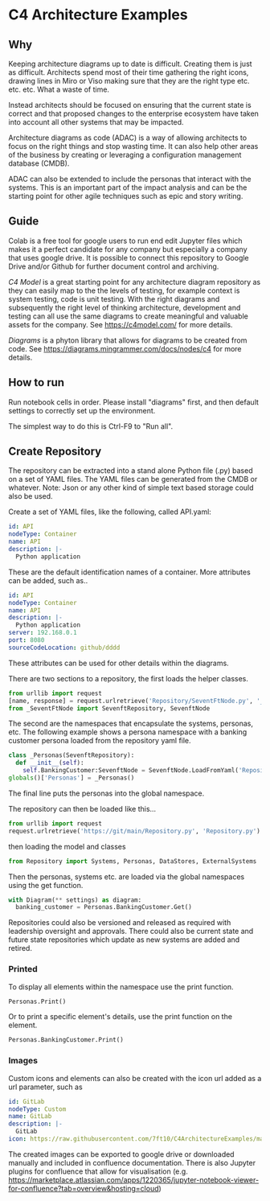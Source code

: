 # C4 Architecture Examples

## Why

Keeping architecture diagrams up to date is difficult. Creating them is just as difficult. Architects spend most of their time gathering the right icons, drawing lines in Miro or Viso making sure that they are the right type etc. etc. etc. What a waste of time.

Instead architects should be focused on ensuring that the current state is correct and that proposed changes to the enterprise ecosystem have taken into account all other systems that may be impacted.

Architecture diagrams as code (ADAC) is a way of allowing architects to focus on the right things and stop wasting time. It can also help other areas of the business by creating or leveraging a configuration management database (CMDB).

ADAC can also be extended to include the personas that interact with the systems. This is an important part of the impact analysis and can be the starting point for other agile techniques such as epic and story writing.

## Guide

Colab is a free tool for google users to run end edit Jupyter files which makes it a perfect candidate for any company but especially a company that uses google drive. It is possible to connect this repository to Google Drive and/or Github for further document control and archiving.

*C4 Model* is a great starting point for any architecture diagram repository as they can easily map to the the levels of testing, for example context is system testing, code is unit testing. With the right diagrams and subsequently the right level of thinking architecture, development and testing can all use the same diagrams to create meaningful and valuable assets for the company. See <https://c4model.com/> for more details.

*Diagrams* is a phyton library that allows for diagrams to be created from code. See <https://diagrams.mingrammer.com/docs/nodes/c4> for more details.

## How to run

Run notebook cells in order. Please install "diagrams" first, and then default settings to correctly set up the environment.

The simplest way to do this is Ctrl-F9 to "Run all".

## Create Repository

The repository can be extracted into a stand alone Python file (.py) based on a set of YAML files. The YAML files can be generated from the CMDB or whatever. Note: Json or any other kind of simple text based storage could also be used.

Create a set of YAML files, like the following, called API.yaml:

```YAML
id: API
nodeType: Container
name: API
description: |-
  Python application
```

These are the default identification names of a container. More attributes can be added, such as..

```YAML
id: API
nodeType: Container
name: API
description: |-
  Python application
server: 192.168.0.1
port: 8080
sourceCodeLocation: github/dddd
```

These attributes can be used for other details within the diagrams.

There are two sections to a repository, the first loads the helper classes.

```python
from urllib import request
[name, response] = request.urlretrieve('Repository/SeventFtNode.py', '_SeventFtNode.py')
from _SeventFtNode import SevenftRepository, SevenftNode
```

The second are the namespaces that encapsulate the systems, personas, etc. The following example shows a persona namespace with a banking customer persona loaded from the repository yaml file.

```python
class _Personas(SevenftRepository):
  def __init__(self):
    self.BankingCustomer:SevenftNode = SevenftNode.LoadFromYaml('Repository/Personas/Banking%20Customer.yaml')
globals()['Personas'] = _Personas()
```

The final line puts the personas into the global namespace.

The repository can then be loaded like this...

```python
from urllib import request
request.urlretrieve('https://git/main/Repository.py', 'Repository.py')
```

then loading the model and classes

```python
from Repository import Systems, Personas, DataStores, ExternalSystems
```

Then the personas, systems etc. are loaded via the global namespaces using the get function.

```python
with Diagram(** settings) as diagram:
  banking_customer = Personas.BankingCustomer.Get()
```

Repositories could also be versioned and released as required with leadership oversight and approvals. There could also be current state and future state repositories which update as new systems are added and retired.

### Printed

To display all elements within the namespace use the print function.

```python
Personas.Print()
```

Or to print a specific element's details, use the print function on the element.

```python
Personas.BankingCustomer.Print()
```

### Images

Custom icons and elements can also be created with the icon url added as a url parameter, such as

```yaml
id: GitLab
nodeType: Custom
name: GitLab
description: |-
  GitLab
icon: https://raw.githubusercontent.com/7ft10/C4ArchitectureExamples/main/Repository/Internal%20Systems/GitLab.png

```

The created images can be exported to google drive or downloaded manually and included in confluence documentation. There is also Jupyter plugins for confluence that allow for visualisation (e.g. <https://marketplace.atlassian.com/apps/1220365/jupyter-notebook-viewer-for-confluence?tab=overview&hosting=cloud>)
